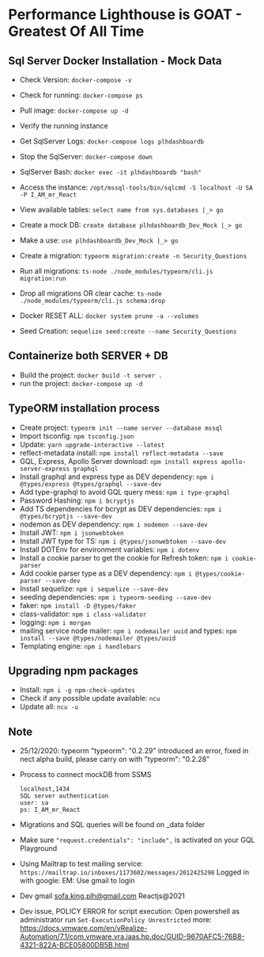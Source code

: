 # Performance Lighthouse is GOAT - Greatest Of All Time

## Sql Server Docker Installation - Mock Data

- Check Version: ```docker-compose -v```
- Check for running: ```docker-compose ps```
- Pull image: ```docker-compose up -d```
- Verify the running instance
- Get SqlServer Logs: ```docker-compose logs plhdashboardb```
- Stop the SqlServer: ```docker-compose down```
- SqlServer Bash: ```docker exec -it plhdashboardb "bash"```
- Access the instance: ```/opt/mssql-tools/bin/sqlcmd -S localhost -U SA -P I_AM_mr_React```
- View available tables: ```select name from sys.databases |_> go```
- Create a mock DB: ```create database plhdashboardb_Dev_Mock |_> go```
- Make a use: ```use plhdashboardb_Dev_Mock |_> go```
- Create a migration: ```typeorm migration:create -n Security_Questions```
- Run all migrations: ```ts-node ./node_modules/typeorm/cli.js migration:run```
- Drop all migrations OR clear cache: ```ts-node ./node_modules/typeorm/cli.js schema:drop```

- Docker RESET ALL: ```docker system prune -a --volumes```

- Seed Creation: ```sequelize seed:create --name Security_Questions```

## Containerize both SERVER + DB

- Build the project: ```docker build -t server .```
- run the project: ```docker-compose up -d```

## TypeORM installation process

- Create project: ```typeorm init --name server --database mssql```
- Import tsconfig: ```npm tsconfig.json```
- Update: ```yarn upgrade-interactive --latest```
- reflect-metadata install: ```npm install reflect-metadata --save```
- GQL, Express, Apollo Server download: ```npm install express apollo-server-express graphql```
- Install graphql and express type as DEV dependency: ```npm i @types/express @types/graphql --save-dev```
- Add type-graphql to avoid GQL query mess: ```npm i type-graphql```
- Password Hashing: ```npm i bcryptjs```
- Add TS dependencies for bcrypt as DEV dependencies: ```npm i @types/bcryptjs --save-dev```
- nodemon as DEV dependency: ```npm i nodemon --save-dev```
- Install JWT: ```npm i jsonwebtoken```
- Install JWT type for TS: ```npm i @types/jsonwebtoken --save-dev```
- Install DOTEnv for environment variables: ```npm i dotenv```
- Install a cookie parser to get the cookie for Refresh token: ```npm i cookie-parser```
- Add cookie parser type as a DEV dependency: ```npm i @types/cookie-parser --save-dev```
- Install sequelize: ```npm i sequelize --save-dev```
- seeding dependencies: ```npm i typeorm-seeding --save-dev```
- faker: ```npm install -D @types/faker```
- class-validator: ```npm i class-validator```
- logging: ```npm i morgan```
- mailing service node mailer: ```npm i nodemailer uuid``` and types: ```npm install --save @types/nodemailer @types/uuid```
- Templating  engine: ```npm i handlebars```

## Upgrading npm packages

- Install: ```npm i -g npm-check-updates```
- Check if any possible update available: ```ncu```
- Update all: ```ncu -u```
  
## Note

- 25/12/2020: typeorm "typeorm": "0.2.29" introduced an error, fixed in nect alpha build, please carry on with "typeorm": "0.2.28"
- Process to connect mockDB from SSMS

  ```
  localhost,1434
  SQL server authentication
  user: sa
  ps: I_AM_mr_React
  ```

- Migrations and SQL queries will be found on _data folder
- Make sure 
  ``` "request.credentials": "include", ```
  is activated on your GQL Playground
  
- Using Mailtrap to test mailing service: 
  ```https://mailtrap.io/inboxes/1173602/messages/2012425298```
  Logged in with google: EM: Use gmail to login

- Dev gmail
  sofa.king.plh@gmail.com
  Reactjs@2021

- Dev issue, POLICY ERROR for script execution:
  Open powershell as administrator 
  run ```Set-ExecutionPolicy Unrestricted``` 
  more: https://docs.vmware.com/en/vRealize-Automation/7.1/com.vmware.vra.iaas.hp.doc/GUID-9670AFC5-76B8-4321-822A-BCE05800DB5B.html
